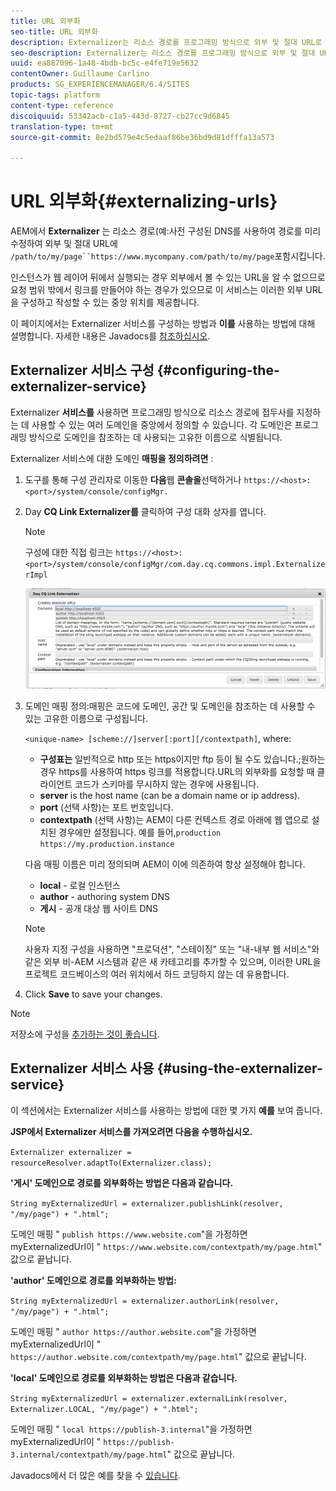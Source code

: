 ```yaml
---
title: URL 외부화
seo-title: URL 외부화
description: Externalizer는 리소스 경로를 프로그래밍 방식으로 외부 및 절대 URL로 변환할 수 있는 OSGI 서비스입니다
seo-description: Externalizer는 리소스 경로를 프로그래밍 방식으로 외부 및 절대 URL로 변환할 수 있는 OSGI 서비스입니다
uuid: ea887096-1a48-4bdb-bc5c-e4fe719e5632
contentOwner: Guillaume Carlino
products: SG_EXPERIENCEMANAGER/6.4/SITES
topic-tags: platform
content-type: reference
discoiquuid: 53342acb-c1a5-443d-8727-cb27cc9d6845
translation-type: tm+mt
source-git-commit: 8e2bd579e4c5edaaf86be36bd9d81dfffa13a573

---
```



# URL 외부화{#externalizing-urls}

AEM에서 **Externalizer** 는 리소스 경로(예:사전 구성된 DNS를 사용하여 경로를 미리 수정하여 외부 및 절대 URL에 `/path/to/my/page``https://www.mycompany.com/path/to/my/page`포함시킵니다.

인스턴스가 웹 레이어 뒤에서 실행되는 경우 외부에서 볼 수 있는 URL을 알 수 없으므로 요청 범위 밖에서 링크를 만들어야 하는 경우가 있으므로 이 서비스는 이러한 외부 URL을 구성하고 작성할 수 있는 중앙 위치를 제공합니다.

이 페이지에서는 Externalizer 서비스를 구성하는 방법과 **이를** 사용하는 방법에 대해 설명합니다. 자세한 내용은 Javadocs를 [참조하십시오](https://helpx.adobe.com/experience-manager/6-4/sites/developing/using/reference-materials/javadoc/com/day/cq/commons/Externalizer.html).

## Externalizer 서비스 구성 {#configuring-the-externalizer-service}

Externalizer **서비스를** 사용하면 프로그래밍 방식으로 리소스 경로에 접두사를 지정하는 데 사용할 수 있는 여러 도메인을 중앙에서 정의할 수 있습니다. 각 도메인은 프로그래밍 방식으로 도메인을 참조하는 데 사용되는 고유한 이름으로 식별됩니다.

Externalizer 서비스에 대한 도메인 **매핑을 정의하려면** :

1. 도구를 통해 구성 관리자로 이동한 **다음**&#x200B;웹 **콘솔을**&#x200B;선택하거나 `https://<host>:<port>/system/console/configMgr.`
1. Day **CQ Link Externalizer를** 클릭하여 구성 대화 상자를 엽니다.

   >[!NOTE]
   >
   >구성에 대한 직접 링크는 `https://<host>:<port>/system/console/configMgr/com.day.cq.commons.impl.ExternalizerImpl`

   ![chlimage_1-44](assets/chlimage_1-44.png)

1. 도메인 매핑 정의:매핑은 코드에 도메인, 공간 및 도메인을 참조하는 데 사용할 수 있는 고유한 이름으로 구성됩니다.

   `<unique-name> [scheme://]server[:port][/contextpath]`, where:

   * **구성표는** 일반적으로 http 또는 https이지만 ftp 등이 될 수도 있습니다.;원하는 경우 https를 사용하여 https 링크를 적용합니다.URL의 외부화를 요청할 때 클라이언트 코드가 스키마를 무시하지 않는 경우에 사용됩니다.
   * **server** is the host name (can be a domain name or ip address).
   * **port** (선택 사항)는 포트 번호입니다.
   * **contextpath** (선택 사항)는 AEM이 다른 컨텍스트 경로 아래에 웹 앱으로 설치된 경우에만 설정됩니다.
   예를 들어,`production https://my.production.instance`

   다음 매핑 이름은 미리 정의되며 AEM이 이에 의존하여 항상 설정해야 합니다.

   * **local** - 로컬 인스턴스
   * **author** - authoring system DNS
   * **게시** - 공개 대상 웹 사이트 DNS
   >[!NOTE]
   >
   >사용자 지정 구성을 사용하면 &quot;프로덕션&quot;, &quot;스테이징&quot; 또는 &quot;내-내부 웹 서비스&quot;와 같은 외부 비-AEM 시스템과 같은 새 카테고리를 추가할 수 있으며, 이러한 URL을 프로젝트 코드베이스의 여러 위치에서 하드 코딩하지 않는 데 유용합니다.

1. Click **Save** to save your changes.

>[!NOTE]
>
>저장소에 구성을 [추가하는 것이 좋습니다](/help/sites-deploying/configuring-osgi.md#adding-a-new-configuration-to-the-repository).

## Externalizer 서비스 사용 {#using-the-externalizer-service}

이 섹션에서는 Externalizer 서비스를 사용하는 방법에 대한 몇 가지 **예를** 보여 줍니다.

**JSP에서 Externalizer 서비스를 가져오려면 다음을 수행하십시오.**

`Externalizer externalizer = resourceResolver.adaptTo(Externalizer.class);`

**&#39;게시&#39; 도메인으로 경로를 외부화하는 방법은 다음과 같습니다.**

`String myExternalizedUrl = externalizer.publishLink(resolver, "/my/page") + ".html";`

도메인 매핑 &quot; `publish https://www.website.com`&quot;을 가정하면 myExternalizedUrl이 &quot; `https://www.website.com/contextpath/my/page.html`&quot; 값으로 끝납니다.

**&#39;author&#39; 도메인으로 경로를 외부화하는 방법:**

`String myExternalizedUrl = externalizer.authorLink(resolver, "/my/page") + ".html";`

도메인 매핑 &quot; `author https://author.website.com`&quot;을 가정하면 myExternalizedUrl이 &quot; `https://author.website.com/contextpath/my/page.html`&quot; 값으로 끝납니다.

**&#39;local&#39; 도메인으로 경로를 외부화하는 방법은 다음과 같습니다.**

`String myExternalizedUrl = externalizer.externalLink(resolver, Externalizer.LOCAL, "/my/page") + ".html";`

도메인 매핑 &quot; `local https://publish-3.internal`&quot;을 가정하면 myExternalizedUrl이 &quot; `https://publish-3.internal/contextpath/my/page.html`&quot; 값으로 끝납니다.

Javadocs에서 더 많은 예를 찾을 수 [있습니다](https://helpx.adobe.com/experience-manager/6-4/sites/developing/using/reference-materials/javadoc/com/day/cq/commons/Externalizer.html).
